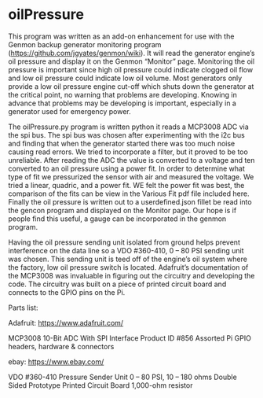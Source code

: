 ﻿# oilPressure

This program was written as an add-on enhancement for use with the Genmon backup generator monitoring program (https://github.com/jgyates/genmon/wiki). It will read the generator engine’s oil pressure and display it on the Genmon “Monitor” page. Monitoring the oil pressure is important since high oil pressure could indicate clogged oil flow and low oil pressure could indicate low oil volume. Most generators only provide a low oil pressure engine cut-off which shuts down the generator at the critical point, no warning that problems are developing. Knowing in advance that problems may be developing is important, especially in a generator used for emergency power.

The oilPressure.py program is written python it reads a MCP3008 ADC via the spi bus.  The spi bus was chosen after experimenting with the i2c bus and finding that when the generator started there was too much noise causing read errors.  We tried to incorporate a filter, but it proved to be too unreliable.   After reading the ADC the value is converted to a voltage and ten converted to an oil pressure using a power fit.  In order to determine what type of fit we pressurized the sensor with air and measured the voltage.  We tried a linear, quadric, and a power fit.  WE felt the power fit was best, the comparison of the fits can be view in the Various Fit pdf file included here.  Finally the oil pressure is written out to a userdefined.json fillet be read into the gencon program and displayed on the Monitor page.  Our hope is if people find this useful, a gauge can be incorporated in the genmon program.

Having the oil pressure sending unit isolated from ground helps prevent interference on the data line so a VDO #360-410, 0 – 80 PSI sending unit was chosen. This sending unit is teed off of the engine’s oil system where the factory, low oil pressure switch is located. Adafruit’s documentation of the MCP3008 was invaluable in figuring out the circuitry and developing the code. The circuitry was built on a piece of printed circuit board and connects to the GPIO pins on the Pi.

Parts list:

Adafruit:
https://www.adafruit.com/

MCP3008 10-Bit ADC With SPI Interface Product ID #856
Assorted Pi GPIO headers, hardware & connectors

ebay:
https://www.ebay.com/

VDO #360-410 Pressure Sender Unit 0 – 80 PSI, 10 – 180 ohms
Double Sided Prototype Printed Circuit Board
1,000-ohm resistor








